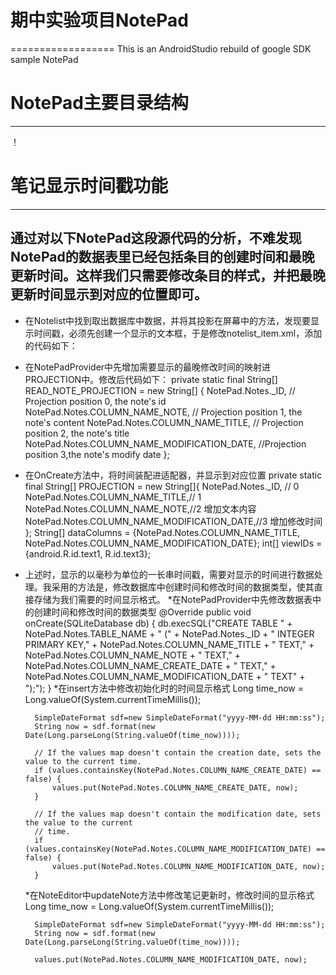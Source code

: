 # 期中实验项目NotePad
 ==================
 This is an AndroidStudio rebuild of google SDK sample NotePad
# NotePad主要目录结构
 ------------------
 ！[](https://github.com/Saberalter123/NotePad/image/img "项目结构图")
 
# 笔记显示时间戳功能
-----------------
## 通过对以下NotePad这段源代码的分析，不难发现NotePad的数据表里已经包括条目的创建时间和最晚更新时间。这样我们只需要修改条目的样式，并把最晚更新时间显示到对应的位置即可。
* 在Notelist中找到取出数据库中数据，并将其投影在屏幕中的方法，发现要显示时间戳，必须先创建一个显示的文本框，于是修改notelist_item.xml，添加的代码如下：
    <TextView
            android:id="@+id/text3"
            android:layout_width="wrap_content"
            android:layout_height="wrap_content"
            android:textColor="#00BFFF"/>
* 在NotePadProvider中先增加需要显示的最晚修改时间的映射进PROJECTION中。修改后代码如下：
    private static final String[] READ_NOTE_PROJECTION = new String[] {
            NotePad.Notes._ID,               // Projection position 0, the note's id
            NotePad.Notes.COLUMN_NAME_NOTE,  // Projection position 1, the note's content
            NotePad.Notes.COLUMN_NAME_TITLE, // Projection position 2, the note's title
            NotePad.Notes.COLUMN_NAME_MODIFICATION_DATE, //Projection position 3,the note's modify date
    };
* 在OnCreate方法中，将时间装配进适配器，并显示到对应位置
    private static final String[] PROJECTION = new String[]{
            NotePad.Notes._ID, // 0
            NotePad.Notes.COLUMN_NAME_TITLE,// 1
            NotePad.Notes.COLUMN_NAME_NOTE,//2 增加文本内容
            NotePad.Notes.COLUMN_NAME_MODIFICATION_DATE,//3 增加修改时间
    };
    String[] dataColumns = {NotePad.Notes.COLUMN_NAME_TITLE, NotePad.Notes.COLUMN_NAME_MODIFICATION_DATE};
    int[] viewIDs = {android.R.id.text1, R.id.text3};
* 上述时，显示的以毫秒为单位的一长串时间戳，需要对显示的时间进行数据处理。我采用的方法是，修改数据库中创建时间和修改时间的数据类型，使其直接存储为我们需要的时间显示格式。
  *在NotePadProvider中先修改数据表中的创建时间和修改时间的数据类型
      @Override
       public void onCreate(SQLiteDatabase db) {
           db.execSQL("CREATE TABLE " + NotePad.Notes.TABLE_NAME + " ("
                   + NotePad.Notes._ID + " INTEGER PRIMARY KEY,"
                   + NotePad.Notes.COLUMN_NAME_TITLE + " TEXT,"
                   + NotePad.Notes.COLUMN_NAME_NOTE + " TEXT,"
                   + NotePad.Notes.COLUMN_NAME_CREATE_DATE + " TEXT,"
                   + NotePad.Notes.COLUMN_NAME_MODIFICATION_DATE + " TEXT"
                   + ");");
       }
  *在insert方法中修改初始化时的时间显示格式
      Long time_now = Long.valueOf(System.currentTimeMillis());

        SimpleDateFormat sdf=new SimpleDateFormat("yyyy-MM-dd HH:mm:ss");
        String now = sdf.format(new Date(Long.parseLong(String.valueOf(time_now))));

        // If the values map doesn't contain the creation date, sets the value to the current time.
        if (values.containsKey(NotePad.Notes.COLUMN_NAME_CREATE_DATE) == false) {
            values.put(NotePad.Notes.COLUMN_NAME_CREATE_DATE, now);
        }

        // If the values map doesn't contain the modification date, sets the value to the current
        // time.
        if (values.containsKey(NotePad.Notes.COLUMN_NAME_MODIFICATION_DATE) == false) {
            values.put(NotePad.Notes.COLUMN_NAME_MODIFICATION_DATE, now);
        }
  *在NoteEditor中updateNote方法中修改笔记更新时，修改时间的显示格式
      Long time_now = Long.valueOf(System.currentTimeMillis());

        SimpleDateFormat sdf=new SimpleDateFormat("yyyy-MM-dd HH:mm:ss");
        String now = sdf.format(new Date(Long.parseLong(String.valueOf(time_now))));

        values.put(NotePad.Notes.COLUMN_NAME_MODIFICATION_DATE, now);
      
      
